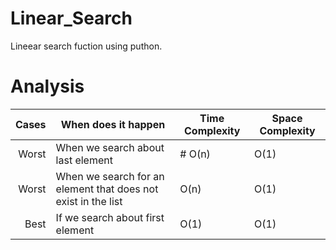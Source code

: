 # Linear_Search
Lineear search fuction using puthon.<br>
# Analysis
| Cases | When does it happen | Time Complexity | Space Complexity |
|------:|----------------------|-----------------|------------------|
| Worst | When we search about last element | # O(n) | O(1)|
| Worst | When we search for an element that does not exist in the list | O(n) | O(1) |
| Best | If we search about first element | O(1) | O(1) |
